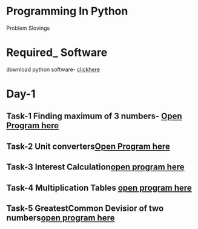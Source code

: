 # Programming In Python
 
 Problem Slovings

# Required_ Software
download python software- [clickhere](https://www.python.org/downloads/)

# Day-1

## Task-1 Finding maximum of 3 numbers- [Open Program here](https://github.com/SANASUDHA/Programming-in-Python/blob/master/large.py)

## Task-2 Unit converters[Open Program here](https://github.com/SANASUDHA/Programming-in-Python/blob/master/unitconvert.py)

## Task-3 Interest Calculation[open program here](https://github.com/SANASUDHA/Programming-in-Python/blob/master/interest.py) 

## Task-4 Multiplication Tables [open program here](https://github.com/SANASUDHA/Programming-in-Python/blob/master/mul.py)

## Task-5 GreatestCommon Devisior of two numbers[open program here](https://github.com/SANASUDHA/Programming-in-Python/blob/master/gcd.py)
